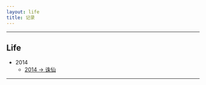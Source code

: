 ```yaml
---
layout: life
title: 记录
---
```


-----------------------------------------------

## Life ##
* 2014
  * [2014 -> 诛仙](/life/2014/zhuxian.html)

-----------------------------------------------

